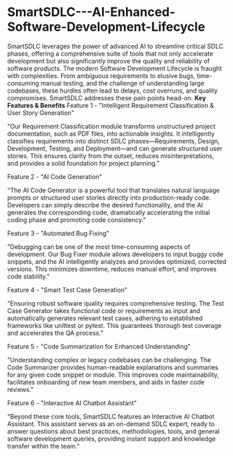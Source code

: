 # SmartSDLC---AI-Enhanced-Software-Development-Lifecycle
SmartSDLC leverages the power of advanced AI to streamline critical SDLC phases, offering a comprehensive suite of tools that not only accelerate development but also significantly improve the quality and reliability of software products.
The modern Software Development Lifecycle is fraught with complexities. From ambiguous requirements to elusive bugs, time-consuming manual testing, and the challenge of understanding large codebases, these hurdles often lead to delays, cost overruns, and quality compromises. SmartSDLC addresses these pain points head-on.
**Key Features & Benefits**
Feature 1 - "Intelligent Requirement Classification & User Story Generation"

"Our Requirement Classification module transforms unstructured project documentation, such as PDF files, into actionable insights. It intelligently classifies requirements into distinct SDLC phases—Requirements, Design, Development, Testing, and Deployment—and can generate structured user stories. This ensures clarity from the outset, reduces misinterpretations, and provides a solid foundation for project planning."

Feature 2 - "AI Code Generation"

"The AI Code Generator is a powerful tool that translates natural language prompts or structured user stories directly into production-ready code. Developers can simply describe the desired functionality, and the AI generates the corresponding code, dramatically accelerating the initial coding phase and promoting code consistency."

Feature 3 - "Automated Bug Fixing"

"Debugging can be one of the most time-consuming aspects of development. Our Bug Fixer module allows developers to input buggy code snippets, and the AI intelligently analyzes and provides optimized, corrected versions. This minimizes downtime, reduces manual effort, and improves code stability."

Feature 4 - "Smart Test Case Generation"

"Ensuring robust software quality requires comprehensive testing. The Test Case Generator takes functional code or requirements as input and automatically generates relevant test cases, adhering to established frameworks like unittest or pytest. This guarantees thorough test coverage and accelerates the QA process."

Feature 5 - "Code Summarization for Enhanced Understanding"

"Understanding complex or legacy codebases can be challenging. The Code Summarizer provides human-readable explanations and summaries for any given code snippet or module. This improves code maintainability, facilitates onboarding of new team members, and aids in faster code reviews."

Feature 6 - "Interactive AI Chatbot Assistant"

"Beyond these core tools, SmartSDLC features an Interactive AI Chatbot Assistant. This assistant serves as an on-demand SDLC expert, ready to answer questions about best practices, methodologies, tools, and general software development queries, providing instant support and knowledge transfer within the team."
